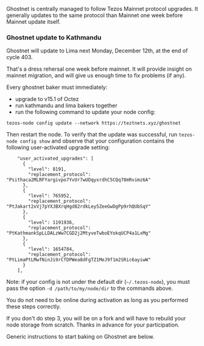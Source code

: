 Ghostnet is centrally managed to follow Tezos Mainnet protocol upgrades. It generally updates to the same protocol than Mainnet one week before Mainnet update itself.

### Ghostnet update to Kathmandu

Ghostnet will update to Lima next Monday, December 12th, at the end of cycle 403.

That's a dress rehersal one week before mainnet. It will provide insight on mainnet migration, and will give us enough time to fix problems (if any).

Every ghostnet baker must immediately:
* upgrade to v15.1 of Octez
* run kathmandu and lima bakers together
* run the following command to update your node config:

```
tezos-node config update --network https://teztnets.xyz/ghostnet
```

Then restart the node. To verify that the update was successful, run `tezos-node config show` and observe that your configuration contains the following user-activated upgrade setting:

```
    "user_activated_upgrades": [
      {
        "level": 8191,
        "replacement_protocol": "Psithaca2MLRFYargivpo7YvUr7wUDqyxrdhC5CQq78mRvimz6A"
      },
      {
        "level": 765952,
        "replacement_protocol": "PtJakart2xVj7pYXJBXrqHgd82rdkLey5ZeeGwDgPp9rhQUbSqY"
      },
      {
        "level": 1191936,
        "replacement_protocol": "PtKathmankSpLLDALzWw7CGD2j2MtyveTwboEYokqUCP4a1LxMg"
      },
      {
        "level": 1654784,
        "replacement_protocol": "PtLimaPtLMwfNinJi9rCfDPWea8dFgTZ1MeJ9f1m2SRic6ayiwW"
      }
    ],
```

Note: if your config is not under the default dir (`~/.tezos-node`), you must pass the option `-d /path/to/my/node/dir` to the commands above.

You do not need to be online during activation as long as you performed these steps correctly.

If you don't do step 3, you will be on a fork and will have to rebuild your node storage from scratch. Thanks in advance for your participation.

Generic instructions to start baking on Ghostnet are below.
